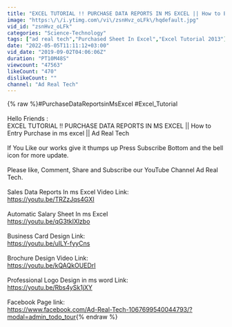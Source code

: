 ```yaml
---
title: "EXCEL TUTORIAL !! PURCHASE DATA REPORTS IN MS EXCEL || How to Entry Purchase in ms excel ||"
image: "https:\/\/i.ytimg.com\/vi\/zsnHvz_oLFk\/hqdefault.jpg"
vid_id: "zsnHvz_oLFk"
categories: "Science-Technology"
tags: ["ad real tech","Purchased Sheet In Excel","Excel Tutorial 2013"]
date: "2022-05-05T11:11:12+03:00"
vid_date: "2019-09-02T04:06:06Z"
duration: "PT10M48S"
viewcount: "47563"
likeCount: "470"
dislikeCount: ""
channel: "Ad Real Tech"
---
```

{% raw %}#PurchaseDataReportsinMsExcel #Excel_Tutorial <br /><br />Hello Friends :<br />EXCEL TUTORIAL !! PURCHASE DATA REPORTS IN MS EXCEL || How to Entry Purchase in ms excel || Ad Real Tech<br /><br />If You Like our works give it thumps up Press Subscribe Bottom and  the bell icon for more update. <br /><br />Please like, Comment, Share and Subscribe our YouTube Channel Ad Real Tech.<br /><br />Sales Data Reports In ms Excel Video Link: <br /><a rel="nofollow" target="blank" href="https://youtu.be/TRZzJqs4GXI">https://youtu.be/TRZzJqs4GXI</a><br /><br />Automatic Salary Sheet In ms Excel<br /><a rel="nofollow" target="blank" href="https://youtu.be/qG3tkIXlzbo">https://youtu.be/qG3tkIXlzbo</a><br /><br />Business Card Design Link:<br /><a rel="nofollow" target="blank" href="https://youtu.be/uILY-fyyCns">https://youtu.be/uILY-fyyCns</a><br /><br />Brochure Design Video Link:<br /><a rel="nofollow" target="blank" href="https://youtu.be/kQAQkOUEDrI">https://youtu.be/kQAQkOUEDrI</a><br /><br />Professional Logo Design in ms word Link:<br /><a rel="nofollow" target="blank" href="https://youtu.be/Rbs4ySk1jXY">https://youtu.be/Rbs4ySk1jXY</a><br /><br />Facebook Page link:<br /><a rel="nofollow" target="blank" href="https://www.facebook.com/Ad-Real-Tech-1067699540044793/?modal=admin_todo_tour">https://www.facebook.com/Ad-Real-Tech-1067699540044793/?modal=admin_todo_tour</a>{% endraw %}
